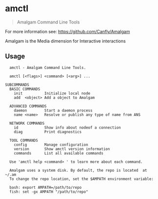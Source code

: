 # amctl

> Amalgam Command Line Tools

For more information see: https://github.com/Canfly/Amalgam

Amalgam is the Media dimension for Interactive interactions 

## Usage

```
  amctl - Amalgam Command Line Tools.

  amctl [<flags>] <command> [<arg>] ...

SUBCOMMANDS
  BASIC COMMANDS
    init          Initialize local node
    add  <object> Add a object to Amalgam

  ADVANCED COMMANDS
    daemon        Start a daemon process
    name <name>   Resolve or publish any type of name from ANS

  NETWORK COMMANDS
    id            Show info about nodeof a connection
    diag          Print diagnostics

  TOOL COMMANDS
    config        Manage configuration
    version       Show amctl version information
    commands      List all available commands

  Use 'amctl help <command> ' to learn more about each command.

  Amalgam uses a system disk. By default, the repo is located  at ~/.am
  To change the repo location, set the $AMPATH environment variable:

  bash: export AMPATH=/path/to/repo
  fish: set -gx AMPATH "/path/to/repo"
```
